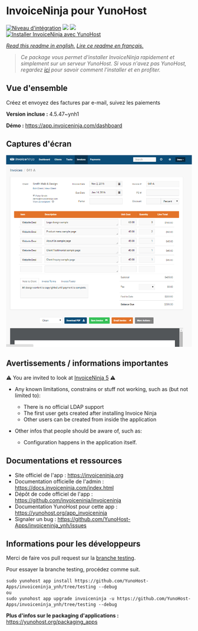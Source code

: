 # InvoiceNinja pour YunoHost

[![Niveau d'intégration](https://dash.yunohost.org/integration/invoiceninja.svg)](https://dash.yunohost.org/appci/app/invoiceninja) ![](https://ci-apps.yunohost.org/ci/badges/invoiceninja.status.svg) ![](https://ci-apps.yunohost.org/ci/badges/invoiceninja.maintain.svg)  
[![Installer InvoiceNinja avec YunoHost](https://install-app.yunohost.org/install-with-yunohost.svg)](https://install-app.yunohost.org/?app=invoiceninja)

*[Read this readme in english.](./README.md)*
*[Lire ce readme en français.](./README_fr.md)*

> *Ce package vous permet d'installer InvoiceNinja rapidement et simplement sur un serveur YunoHost.
Si vous n'avez pas YunoHost, regardez [ici](https://yunohost.org/#/install) pour savoir comment l'installer et en profiter.*

## Vue d'ensemble

Créez et envoyez des factures par e-mail, suivez les paiements

**Version incluse :** 4.5.47~ynh1

**Démo :** https://app.invoiceninja.com/dashboard

## Captures d'écran

![](./doc/screenshots/screenshot.png)

## Avertissements / informations importantes

:warning: You are invited to look at [InvoiceNinja 5](https://github.com/YunoHost-Apps/invoiceninja5_ynh) :warning:

* Any known limitations, constrains or stuff not working, such as (but not limited to):
    * There is no official LDAP support
    * The first user gets created after installing Invoice Ninja
    * Other users can be created from inside the application

* Other infos that people should be aware of, such as:
    * Configuration happens in the application itself.

## Documentations et ressources

* Site officiel de l'app : https://invoiceninja.org
* Documentation officielle de l'admin : https://docs.invoiceninja.com/index.html
* Dépôt de code officiel de l'app : https://github.com/invoiceninja/invoiceninja
* Documentation YunoHost pour cette app : https://yunohost.org/app_invoiceninja
* Signaler un bug : https://github.com/YunoHost-Apps/invoiceninja_ynh/issues

## Informations pour les développeurs

Merci de faire vos pull request sur la [branche testing](https://github.com/YunoHost-Apps/invoiceninja_ynh/tree/testing).

Pour essayer la branche testing, procédez comme suit.
```
sudo yunohost app install https://github.com/YunoHost-Apps/invoiceninja_ynh/tree/testing --debug
ou
sudo yunohost app upgrade invoiceninja -u https://github.com/YunoHost-Apps/invoiceninja_ynh/tree/testing --debug
```

**Plus d'infos sur le packaging d'applications :** https://yunohost.org/packaging_apps